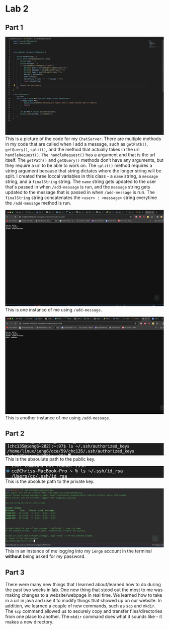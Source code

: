 # **Lab 2** 
## **Part 1**
![Image](chatServer.png)
This is a picture of the code for my `ChatServer`. There are multiple methods in my code that are called when I add a message, such as `getPath()`, `getQuery()`, `split()`, and the method that actually takes in the url `handleRequest()`. `The handleRequest()` has a argument and that is the url itself. The `getPath()` and `getQuery()` methods don’t have any arguments, but they require a url to be able to work on. The `split()` method requires a string argument because that string dictates where the longer string will be split. I created three loccal variables in this class - a `name` string, a `message` string, and a `finalString` string. The `name` string gets updated to the user that's passed in when `/add-message` is run, and the `message` string gets updated to the message that is passed in when `/add-message` is run. The `finalString` string concatenates the `<user> : <message>` string everytime the `/add-message` method is run.

![Image](add1.png)
This is one instance of me using `/add-message`.

![Image](add2.png)
This is another instance of me using `/add-message`.


## **Part 2**
![Image](abspath.png)
This is the absoulute path to the public key.

![Image](privabs.png)
This is the absolute path to the private key.

![Image](loginnopass.png)
This in an instance of me logging into my `ieng6` account in the terminal **without** being asked for my password.

## **Part 3**
There were many new things that I learned about/learned how to do during the past two weeks in lab. One new thing that stood out the most to me was making changes to a website/webpage in real time. We learned how to take in a url in java and use it to modify things that showed up on our website. In addition, we learned a couple of new commands, such as `scp` and `mkdir`. The `scp` command allowed us to securely copy and transfer files/directories from one place to another. The `mkdir` command does what it sounds like - it makes a new directory.
